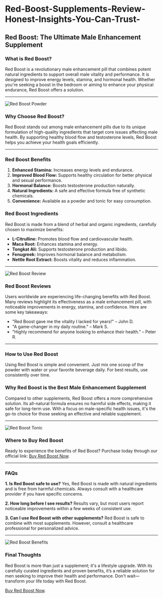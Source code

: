 # Red-Boost-Supplements-Review-Honest-Insights-You-Can-Trust-

## Red Boost: The Ultimate Male Enhancement Supplement

### What is Red Boost?
Red Boost is a revolutionary male enhancement pill that combines potent natural ingredients to support overall male vitality and performance. It is designed to improve energy levels, stamina, and hormonal health. Whether you're seeking a boost in the bedroom or aiming to enhance your physical endurance, Red Boost offers a solution.

---

![Red Boost Powder](https://github.com/user-attachments/assets/ca7ebbe4-41eb-409a-8aa8-b9171d7b58ff)

### Why Choose Red Boost?
Red Boost stands out among male enhancement pills due to its unique formulation of high-quality ingredients that target core issues affecting male health. By supporting healthy blood flow and testosterone levels, Red Boost helps you achieve your health goals efficiently.

---

### Red Boost Benefits
1. **Enhanced Stamina:** Increases energy levels and endurance.
2. **Improved Blood Flow:** Supports healthy circulation for better physical and sexual performance.
3. **Hormonal Balance:** Boosts testosterone production naturally.
4. **Natural Ingredients:** A safe and effective formula free of synthetic chemicals.
5. **Convenience:** Available as a powder and tonic for easy consumption.

### Red Boost Ingredients
Red Boost is made from a blend of herbal and organic ingredients, carefully chosen to maximize benefits:

- **L-Citrulline:** Promotes blood flow and cardiovascular health.
- **Maca Root:** Enhances stamina and energy.
- **Tongkat Ali:** Supports testosterone production and libido.
- **Fenugreek:** Improves hormonal balance and metabolism.
- **Nettle Root Extract:** Boosts vitality and reduces inflammation.

---

![Red Boost Review](https://github.com/user-attachments/assets/df8ce3e6-2d6d-4b2c-8e45-e3f65e29986d)

### Red Boost Reviews
Users worldwide are experiencing life-changing benefits with Red Boost. Many reviews highlight its effectiveness as a male enhancement pill, with noticeable improvements in energy, stamina, and confidence. Here are some key takeaways:

- "Red Boost gave me the vitality I lacked for years!" – John D.
- "A game-changer in my daily routine." – Mark S.
- "Highly recommend for anyone looking to enhance their health." – Peter R.

---

### How to Use Red Boost
Using Red Boost is simple and convenient. Just mix one scoop of the powder with water or your favorite beverage daily. For best results, use consistently over time.

### Why Red Boost is the Best Male Enhancement Supplement
Compared to other supplements, Red Boost offers a more comprehensive solution. Its all-natural formula ensures no harmful side effects, making it safe for long-term use. With a focus on male-specific health issues, it's the go-to choice for those seeking an effective and reliable supplement.

---

![Red Boost Tonic](https://github.com/user-attachments/assets/49adfccb-d871-4479-b445-4a814a56877b)

### Where to Buy Red Boost
Ready to experience the benefits of Red Boost? Purchase today through our official link: [Buy Red Boost Now](https://tinyurl.com/zdyk95zm).

---

### FAQs

**1. Is Red Boost safe to use?**
Yes, Red Boost is made with natural ingredients and is free from harmful chemicals. Always consult with a healthcare provider if you have specific concerns.

**2. How long before I see results?**
Results vary, but most users report noticeable improvements within a few weeks of consistent use.

**3. Can I use Red Boost with other supplements?**
Red Boost is safe to combine with most supplements. However, consult a healthcare professional for personalized advice.

---

![Red Boost Benefits](https://github.com/user-attachments/assets/e57196de-e970-4f12-b81c-79c5e32b40e9)

### Final Thoughts
Red Boost is more than just a supplement; it's a lifestyle upgrade. With its carefully curated ingredients and proven benefits, it’s a reliable solution for men seeking to improve their health and performance. Don't wait—transform your life today with Red Boost.

[Buy Red Boost Now](https://tinyurl.com/zdyk95zm).



